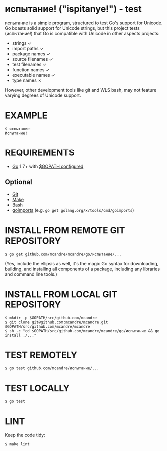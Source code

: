 # испытание! ("ispitanye!") - test

испытание is a simple program, structured to test Go's support for Unicode. Go boasts solid support for Unicode strings, but this project tests (испытание!) that Go is compatible with Unicode in other aspects projects:

* strings ✓
* import paths ✓
* package names ✓
* source filenames ✓
* test filenames ✓
* function names ✓
* executable names ✓
* type names ✗

However, other development tools like git and WLS bash, may not feature varying degrees of Unicode support.

# EXAMPLE

```
$ испытание
Испытание!
```

# REQUIREMENTS

* [Go](https://golang.org) 1.7+ with [$GOPATH configured](https://gist.github.com/mcandre/ef73fb77a825bd153b7836ddbd9a6ddc)

## Optional

* [Git](https://git-scm.com)
* [Make](https://www.gnu.org/software/make/)
* [Bash](https://www.gnu.org/software/bash/)
* [goimports](https://godoc.org/golang.org/x/tools/cmd/goimports) (e.g. `go get golang.org/x/tools/cmd/goimports`)

# INSTALL FROM REMOTE GIT REPOSITORY

```
$ go get github.com/mcandre/mcandre/go/испытание/...
```

(Yes, include the ellipsis as well, it's the magic Go syntax for downloading, building, and installing all components of a package, including any libraries and command line tools.)

# INSTALL FROM LOCAL GIT REPOSITORY

```
$ mkdir -p $GOPATH/src/github.com/mcandre
$ git clone git@github.com:mcandre/mcandre.git $GOPATH/src/github.com/mcandre/mcandre
$ sh -c "cd $GOPATH/src/github.com/mcandre/mcandre/go/испытание && go install ./..."
```

# TEST REMOTELY

```
$ go test github.com/mcandre/испытание/...
```

# TEST LOCALLY

```
$ go test
```

# LINT

Keep the code tidy:

```
$ make lint
```
